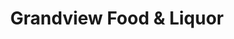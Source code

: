---
title: "Grandview Food & Liquor"
url: /grandview/grandview-food-and-liquor/
shop: convenience
---